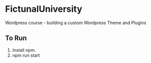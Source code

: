 # FictunalUniversity

Wordpress course - building a custom Wordpress Theme and Plugins

## To Run

1) Install npm.
2) npm run start
